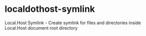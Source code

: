 # localdothost-symlink
Local.Host Symlink - Create symlink for files and directories inside Local.Host document root directory

